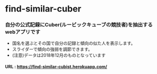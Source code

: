# find-similar-cuber
### 自分の公式記録にCuber(ルービックキューブの競技者)を抽出するwebアプリです
* 国名を選ぶとその国で自分の記録と傾向の似た人を表示します。
* スライダーで傾向の強弱を調節できます。
* (注意)データは2018年12月のものとなっています

#### URL : https://find-similar-cubist.herokuapp.com/ 


